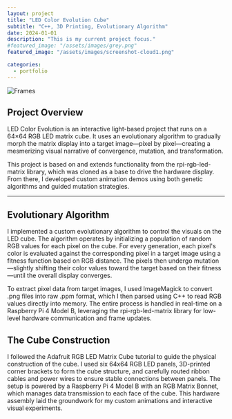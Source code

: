 ```yaml
---
layout: project
title: "LED Color Evolution Cube"
subtitle: "C++, 3D Printing, Evolutionary Algorithm"
date: 2024-01-01
description: "This is my current project focus."
#featured_image: "/assets/images/grey.png" 
featured_image: "/assets/images/screenshot-cloud1.png" 

categories:
  - portfolio
---
```


![Frames]({{site.baseurl}}/assets/images/good-cloud.gif)



## Project Overview
LED Color Evolution is an interactive light-based project that runs on a 64×64 RGB LED matrix cube. It uses an evolutionary algorithm to gradually morph the matrix display into a target image—pixel by pixel—creating a mesmerizing visual narrative of convergence, mutation, and transformation.

This project is based on and extends functionality from the rpi-rgb-led-matrix library, which was cloned as a base to drive the hardware display. From there, I developed custom animation demos using both genetic algorithms and guided mutation strategies.

---
## Evolutionary Algorithm 
I implemented a custom evolutionary algorithm to control the visuals on the LED cube. The algorithm operates by initializing a population of random RGB values for each pixel on the cube. For every generation, each pixel's color is evaluated against the corresponding pixel in a target image using a fitness function based on RGB distance. The pixels then undergo mutation—slightly shifting their color values toward the target based on their fitness—until the overall display converges.

To extract pixel data from target images, I used ImageMagick to convert .png files into raw .ppm format, which I then parsed using C++ to read RGB values directly into memory. The entire process is handled in real-time on a Raspberry Pi 4 Model B, leveraging the rpi-rgb-led-matrix library for low-level hardware communication and frame updates.

## The Cube Construction 
I followed the Adafruit RGB LED Matrix Cube tutorial to guide the physical construction of the cube. I used six 64x64 RGB LED panels, 3D-printed corner brackets to form the cube structure, and carefully routed ribbon cables and power wires to ensure stable connections between panels. The setup is powered by a Raspberry Pi 4 Model B with an RGB Matrix Bonnet, which manages data transmission to each face of the cube. This hardware assembly laid the groundwork for my custom animations and interactive visual experiments.


<!-- 
<br>
<div style="display: flex; justify-content: center;">
  <img src="/assets/images/cube-build.png" alt="ROS2 Frames" style="width: 100%; max-width: 1000px; height: auto; border-radius: 5px;">
</div> -->





 